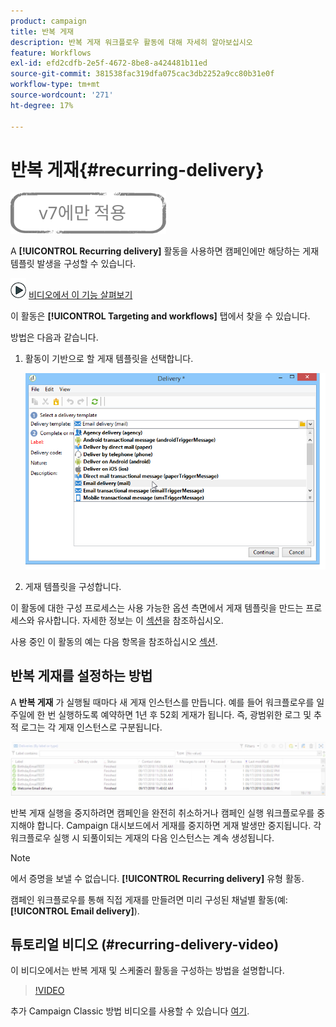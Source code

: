 ```yaml
---
product: campaign
title: 반복 게재
description: 반복 게재 워크플로우 활동에 대해 자세히 알아보십시오
feature: Workflows
exl-id: efd2cdfb-2e5f-4672-8be8-a424481b11ed
source-git-commit: 381538fac319dfa075cac3db2252a9cc80b31e0f
workflow-type: tm+mt
source-wordcount: '271'
ht-degree: 17%

---
```


# 반복 게재{#recurring-delivery}

![](../../assets/v7-only.svg)

A **[!UICONTROL Recurring delivery]** 활동을 사용하면 캠페인에만 해당하는 게재 템플릿 발생을 구성할 수 있습니다.

![](assets/do-not-localize/how-to-video.png) [비디오에서 이 기능 살펴보기](#recurring-delivery-video)

이 활동은 **[!UICONTROL Targeting and workflows]** 탭에서 찾을 수 있습니다.

방법은 다음과 같습니다.

1. 활동이 기반으로 할 게재 템플릿을 선택합니다.

   ![](assets/recurring_delivery_001.png)

1. 게재 템플릿을 구성합니다.

이 활동에 대한 구성 프로세스는 사용 가능한 옵션 측면에서 게재 템플릿을 만드는 프로세스와 유사합니다. 자세한 정보는 이 [섹션](../../delivery/using/about-templates.md)을 참조하십시오.

사용 중인 이 활동의 예는 다음 항목을 참조하십시오 [섹션](sending-a-birthday-email.md#creating-a-recurring-delivery-in-a-targeting-workflow).

## 반복 게재를 설정하는 방법

A **반복 게재** 가 실행될 때마다 새 게재 인스턴스를 만듭니다. 예를 들어 워크플로우를 일주일에 한 번 실행하도록 예약하면 1년 후 52회 게재가 됩니다. 즉, 광범위한 로그 및 추적 로그는 각 게재 인스턴스로 구분됩니다.

![반복 게재](assets/delivery_recurring.jpg)

반복 게재 실행을 중지하려면 캠페인을 완전히 취소하거나 캠페인 실행 워크플로우를 중지해야 합니다. Campaign 대시보드에서 게재를 중지하면 게재 발생만 중지됩니다. 각 워크플로우 실행 시 되풀이되는 게재의 다음 인스턴스는 계속 생성됩니다.

>[!NOTE]
>
>에서 증명을 보낼 수 없습니다. **[!UICONTROL Recurring delivery]** 유형 활동.
> 
>캠페인 워크플로우를 통해 직접 게재를 만들려면 미리 구성된 채널별 활동(예: **[!UICONTROL Email delivery]**).

## 튜토리얼 비디오 (#recurring-delivery-video)

이 비디오에서는 반복 게재 및 스케줄러 활동을 구성하는 방법을 설명합니다.

>[!VIDEO](https://video.tv.adobe.com/v/25040?quality=12)

추가 Campaign Classic 방법 비디오를 사용할 수 있습니다 [여기](https://experienceleague.adobe.com/docs/campaign-classic-learn/tutorials/overview.html?lang=ko).
